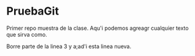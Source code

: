 # PruebaGit
Primer repo muestra de la clase. 
Aqu'i podemos agreagr cualquier texto que sirva como.


Borre parte de la linea 3 y a;ad'i esta linea nueva.
